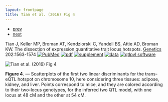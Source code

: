 ```yaml
---
layout: frontpage
title: Tian et al. (2016) Fig 4
---
```


<div class="navbar">
  <div class="navbar-inner">
      <ul class="nav">
          <li><a href="iplotCorr.html">prev</a></li>
          <li><a href="samplemixups_fig7.html">next</a></li>
      </ul>
  </div>
</div>

Tian J, Keller MP, Broman AT, Kendziorski C, Yandell BS, Attie AD,
Broman KW. The dissection of expression quantitative trait locus
hotspots. [Genetics](http://genetics.org) 202:1563-1574
[![PubMed](../icons16/pubmed-icon.png)](http://www.ncbi.nlm.nih.gov/pubmed/26837753)
[![pdf](../icons16/pdf-icon.png)](https://www.biostat.wisc.edu/~kbroman/publications/transbandpaper_wsupp.pdf)
[![supplement](../icons16/supp-icon.png)](https://www.biostat.wisc.edu/~kbroman/publications/transbandpaper_FileS1.pdf)
[![data](../icons16/data-icon.png)](http://bit.ly/B6BTBR)
[![qtlpvl software](../icons16/R-icon.png)](https://github.com/jianan/qtlpvl)

![Tian et al. (2016) Fig 4](../../assets/bigpublpics/tian2016_fig4_lg.png)

**Figure 4**. &mdash; Scatterplots of the first two linear
discriminants for the trans-eQTL hotspot on chromosome 10, here
considering three tissues: adipose, kidney, and liver. Points
correspond to mice, and they are colored according to their two-locus
genotypes, for the inferred two QTL model, with one locus at 48 cM and
the other at 54 cM.
